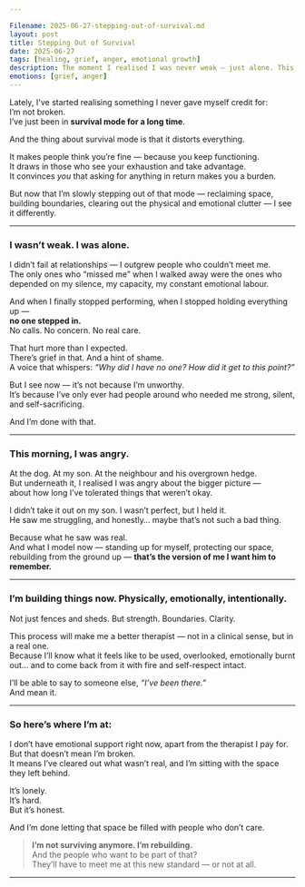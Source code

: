 ```yaml
---

Filename: 2025-06-27-stepping-out-of-survival.md
layout: post
title: Stepping Out of Survival
date: 2025-06-27
tags: [healing, grief, anger, emotional growth]
description: The moment I realised I was never weak — just alone. This is what it feels like to stop surviving and start reclaiming life.
emotions: [grief, anger]
---
```


Lately, I've started realising something I never gave myself credit for:  
I’m not broken.  
I’ve just been in **survival mode for a long time**.

And the thing about survival mode is that it distorts everything.

It makes people think you’re fine — because you keep functioning.  
It draws in those who see your exhaustion and take advantage.  
It convinces *you* that asking for anything in return makes you a burden.

But now that I’m slowly stepping out of that mode — reclaiming space, building boundaries, clearing out the physical and emotional clutter — I see it differently.

---

### I wasn’t weak. I was alone.

I didn’t fail at relationships — I outgrew people who couldn’t meet me.  
The only ones who “missed me” when I walked away were the ones who depended on my silence, my capacity, my constant emotional labour.

And when I finally stopped performing, when I stopped holding everything up —  
**no one stepped in.**  
No calls. No concern. No real care.

That hurt more than I expected.  
There’s grief in that. And a hint of shame.  
A voice that whispers: *“Why did I have no one? How did it get to this point?”*

But I see now — it’s not because I’m unworthy.  
It’s because I’ve only ever had people around who needed me strong, silent, and self-sacrificing.

And I’m done with that.

---

### This morning, I was angry.

At the dog. At my son. At the neighbour and his overgrown hedge.  
But underneath it, I realised I was angry about the bigger picture —  
about how long I’ve tolerated things that weren’t okay.

I didn’t take it out on my son. I wasn’t perfect, but I held it.  
He saw me struggling, and honestly… maybe that’s not such a bad thing.

Because what he saw was real.  
And what I model now — standing up for myself, protecting our space, rebuilding from the ground up — **that’s the version of me I want him to remember.**

---

### I’m building things now. Physically, emotionally, intentionally.

Not just fences and sheds. But strength. Boundaries. Clarity.

This process will make me a better therapist — not in a clinical sense, but in a real one.  
Because I’ll know what it feels like to be used, overlooked, emotionally burnt out… and to come back from it with fire and self-respect intact.

I’ll be able to say to someone else, *“I’ve been there.”*  
And mean it.

---

### So here’s where I’m at:

I don’t have emotional support right now, apart from the therapist I pay for.  
But that doesn’t mean I’m broken.  
It means I’ve cleared out what wasn’t real, and I’m sitting with the space they left behind.

It’s lonely.  
It’s hard.  
But it’s honest.

And I’m done letting that space be filled with people who don’t care.

> **I’m not surviving anymore. I’m rebuilding.**  
> And the people who want to be part of that?  
> They’ll have to meet me at this new standard — or not at all.


---
